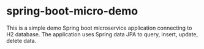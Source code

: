 # spring-boot-micro-demo
This is a simple demo Spring boot microservice application connecting to H2 database. The application uses Spring data JPA to query, insert, update, delete data.
